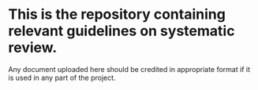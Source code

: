 # This is the repository containing relevant guidelines on systematic review.

Any document uploaded here should be credited in appropriate format if it is used in any part of the project.
